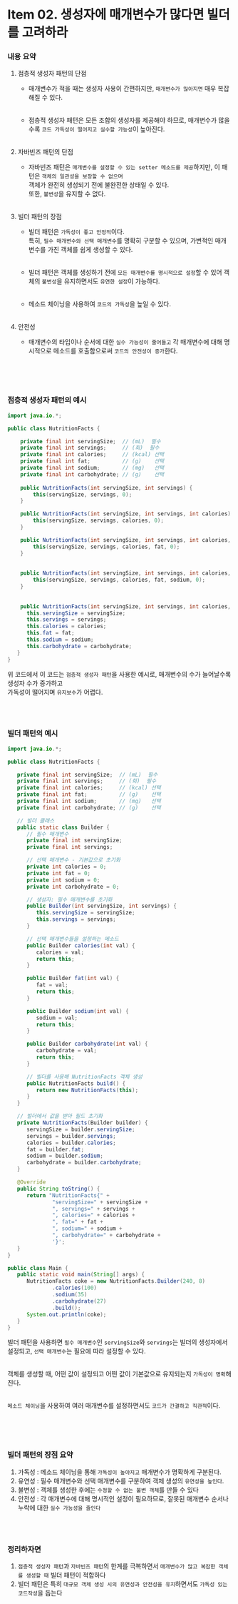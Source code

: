 # Item 02. 생성자에 매개변수가 많다면 빌더를 고려하라

### 내용 요약 <br>
1. 점층적 생성자 패턴의 단점
    - 매개변수가 적을 때는 생성자 사용이 간편하지만, `매개변수가 많아지면` 매우 복잡해질 수 있다. <br><br>

    - 점층적 생성자 패턴은 모든 조합의 생성자를 제공해야 하므로, 매개변수가 많을수록 `코드 가독성이 떨어지고 실수할 가능성`이 높아진다. <br><br>


2. 자바빈즈 패턴의 단점
    - 자바빈즈 패턴은 `매개변수를 설정할 수 있는 setter 메소드를 제공`하지만, 이 패턴은 `객체의 일관성을 보장할 수 없으며` <br>
      객체가 완전히 생성되기 전에 불완전한 상태일 수 있다. <br>
      또한, `불변성`을 유지할 수 없다. <br><br>


3. 빌더 패턴의 장점
    - 빌더 패턴은 `가독성이 좋고 안정적`이다. <br>
      특히, `필수 매개변수와 선택 매개변수`를 명확히 구분할 수 있으며, 가변적인 매개변수를 가진 객체를 쉽게 생성할 수 있다. <br><br>

    - 빌더 패턴은 객체를 생성하기 전에 `모든 매개변수를 명시적으로 설정`할 수 있어 객체의 `불변성`을 유지하면서도 `유연한 설정`이 가능하다. <br><br>

    - 메소드 체이닝을 사용하여 `코드의 가독성`을 높일 수 있다. <br><br>

4. 안전성 
    - 매개변수의 타입이나 순서에 대한 `실수 가능성이 줄어들고` 각 매개변수에 대해 명시적으로 메소드를 호출함으로써 `코드의 안전성이 증가`한다. <br><br>


<br><br>


### 점층적 생성자 패턴의 예시
```java
import java.io.*;

public class NutritionFacts {

    private final int servingSize;  // (mL)  필수
    private final int servings;     // (회)  필수
    private final int calories;     // (kcal) 선택
    private final int fat;          // (g)    선택
    private final int sodium;       // (mg)   선택
    private final int carbohydrate; // (g)    선택
   
    public NutritionFacts(int servingSize, int servings) {
        this(servingSize, servings, 0);
    }

    public NutritionFacts(int servingSize, int servings, int calories) {
        this(servingSize, servings, calories, 0);
    }

    public NutritionFacts(int servingSize, int servings, int calories, int fat) {
        this(servingSize, servings, calories, fat, 0);
    }
    
    
    public NutritionFacts(int servingSize, int servings, int calories, int fat, int sodium) {
        this(servingSize, servings, calories, fat, sodium, 0);
    }
    
    
    public NutritionFacts(int servingSize, int servings, int calories, int fat, int sodium, int carbohydrate) {
      this.servingSize = servingSize;
      this.servings = servings;
      this.calories = calories;
      this.fat = fat;
      this.sodium = sodium;
      this.carbohydrate = carbohydrate;
   }
}
```
위 코드에서 이 코드는 `점층적 생성자 패턴`을 사용한 예시로, 매개변수의 수가 늘어날수록 생성자 수가 증가하고 <br>
가독성이 떨어지며 `유지보수`가 어렵다. 

<br><br>


### 빌더 패턴의 예시
```java
import java.io.*;

public class NutritionFacts {

   private final int servingSize;  // (mL)  필수
   private final int servings;     // (회)  필수
   private final int calories;     // (kcal) 선택
   private final int fat;          // (g)    선택
   private final int sodium;       // (mg)   선택
   private final int carbohydrate; // (g)    선택

   // 빌더 클래스
   public static class Builder {
      // 필수 매개변수
      private final int servingSize;
      private final int servings;

      // 선택 매개변수 - 기본값으로 초기화
      private int calories = 0;
      private int fat = 0;
      private int sodium = 0;
      private int carbohydrate = 0;

      // 생성자: 필수 매개변수를 초기화
      public Builder(int servingSize, int servings) {
         this.servingSize = servingSize;
         this.servings = servings;
      }

      // 선택 매개변수들을 설정하는 메소드
      public Builder calories(int val) {
         calories = val;
         return this;
      }

      public Builder fat(int val) {
         fat = val;
         return this;
      }

      public Builder sodium(int val) {
         sodium = val;
         return this;
      }

      public Builder carbohydrate(int val) {
         carbohydrate = val;
         return this;
      }

      // 빌더를 사용해 NutritionFacts 객체 생성
      public NutritionFacts build() {
         return new NutritionFacts(this);
      }
   }

   // 빌더에서 값을 받아 필드 초기화
   private NutritionFacts(Builder builder) {
      servingSize = builder.servingSize;
      servings = builder.servings;
      calories = builder.calories;
      fat = builder.fat;
      sodium = builder.sodium;
      carbohydrate = builder.carbohydrate;
   }

   @Override
   public String toString() {
      return "NutritionFacts{" +
              "servingSize=" + servingSize +
              ", servings=" + servings +
              ", calories=" + calories +
              ", fat=" + fat +
              ", sodium=" + sodium +
              ", carbohydrate=" + carbohydrate +
              '}';
   }
}

public class Main {
   public static void main(String[] args) {
      NutritionFacts coke = new NutritionFacts.Builder(240, 8)
              .calories(100)
              .sodium(35)
              .carbohydrate(27)
              .build();
      System.out.println(coke);
   }
}
```
빌더 패턴을 사용하면 `필수 매개변수`인 `servingSize`와 `servings`는 빌더의 생성자에서 설정되고, `선택 매개변수`는 필요에 따라 설정할 수 있다. <br><br>

객체를 생성할 때, 어떤 값이 설정되고 어떤 값이 기본값으로 유지되는지 `가독성이 명확`해진다. <br><br>

`메소드 체이닝`을 사용하여 여러 매개변수를 설정하면서도 `코드가 간결하고 직관적`이다. <br><br>

<br><br>

### 빌더 패턴의 장점 요약
1. 가독성 : 메소드 체이닝을 통해 `가독성이 높아지고` 매개변수가 명확하게 구분된다. 
2. 유연성 : 필수 매개변수와 선택 매개변수를 구분하여 객체 생성의 `유연성을 높인다`.
3. 불변성 : 객체를 생성한 후에는 `수정할 수 없는 불변 객체`를 만들 수 있다
4. 안전성 : 각 매개변수에 대해 명시적인 설정이 필요하므로, 잘못된 매개변수 순서나 누락에 대한 `실수 가능성을 줄인다`

<br><br>

### 정리하자면
1. `점층적 생성자 패턴`과 `자바빈즈 패턴`의 한계를 극복하면서 `매개변수가 많고 복잡한 객체를 생성할 때` 빌더 패턴이 적합하다
2. 빌더 패턴은 특히 `대규모 객체 생성 시의 유연성과 안전성을 유지`하면서도 `가독성 있는 코드작성`을 돕는다

